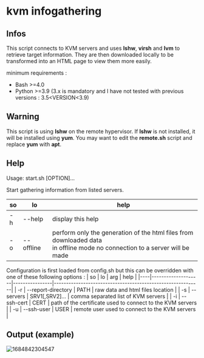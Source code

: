# kvm infogathering

## Infos

This script connects to KVM servers and uses **lshw**, **virsh** and **lvm** to retrieve target information. They are then downloaded locally to be transformed into an HTML page to view them more easily.

minimum requirements :
- Bash >=4.0
- Python >=3.9 (3.x is mandatory and I have not tested with previous versions : 3.5<VERSION<3.9)

## Warning

This script is using **lshw** on the remote hypervisor. If **lshw** is not installed, it will be installed using **yum**. You may want to edit the **remote.sh** script and replace **yum** with **apt**.

## Help
Usage: start.sh [OPTION]...

Start gathering information from listed servers.

| so | lo        | help                                                                                                                         |
|----|-----------|------------------------------------------------------------------------------------------------------------------------------|
| -h | --help    | display this help                                                                                                            |
| -o | --offline | perform only the generation of the html files from downloaded data<br>in offline mode no connection to a server will be made |

Configuration is first loaded from config.sh but this can be overridden with one of these following options :
| so | lo                 | arg            | help                                                       |
|----|--------------------|----------------|------------------------------------------------------------|
| -r | --report-directory | PATH           | raw data and html files location                           |
| -s | --servers          | SRV1[,SRV2]... | comma separated list of KVM servers                        |
| -i | --ssh-cert         | CERT           | path of the certificate used to connect to the KVM servers |
| -u | --ssh-user         | USER           | remote user used to connect to the KVM servers             |


## Output (example)
![1684842304547](https://github.com/Daudre-Vignier-Charles/kvm_infogathering/assets/17654421/db84699c-a9ad-44b8-a3e8-f6929f39b08a)


